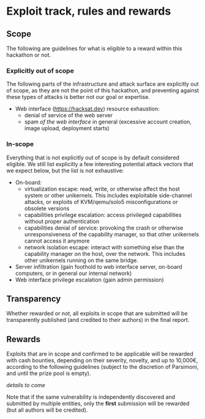 # Exploit track, rules and rewards

## Scope

The following are guidelines for what is eligible to a reward within this
hackathon or not.

### Explicitly out of scope

The following parts of the infrastructure and attack surface are explicitly out
of scope, as they are not the point of this hackathon, and preventing against
these types of attacks is better not our goal or expertise.

- Web interface (https://hacksat.dev) resource exhaustion:
  - denial of service of the web server
  - spam *of the web interface* in general (excessive account creation, image upload, deployment starts)

### In-scope

Everything that is not explicitly out of scope is by default considered
eligible. We still list explicitly a few interesting potential attack vectors
that we expect below, but the list is not exhaustive:

- On-board:
  - virtualization escape: read, write, or otherwise affect the host system or
      other unikernels. This includes exploitable side-channel attacks, or
      exploits of KVM/qemu/solo5 misconfigurations or obsolete versions
  - capabilities privilege escalation: access privileged capabilities without
      proper authentication
  - capabilities denial of service: provoking the crash or otherwise
      unresponsiveness of the capability manager, so that other unikernels
      cannot access it anymore
  - network isolation escape: interact with something else than the capability
      manager on the host, over the network. This includes other unikernels
      running on the same bridge.
- Server infiltration (gain foothold to web interface server, on-board
    computers, or in general our internal network)
- Web interface privilege escalation (gain admin permission)

## Transparency

Whether rewarded or not, all exploits in scope that are submitted will be
transparently published (and credited to their authors) in the final report.

## Rewards

Exploits that are in scope and confirmed to be applicable will be rewarded with
cash bounties, depending on their severity, novelty, and up to 10,000€, according to the
following guidelines (subject to the discretion of Parsimoni, and until the prize
pool is empty).

*details to come*

Note that if the same vulnerability is independently discovered and submitted by
multiple entities, only the **first** submission will be rewarded (but all
authors will be credited).
